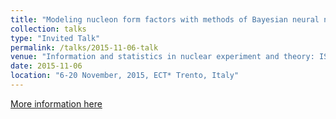 ```yaml
---
title: "Modeling nucleon form factors with methods of Bayesian neural networks"
collection: talks
type: "Invited Talk"
permalink: /talks/2015-11-06-talk
venue: "Information and statistics in nuclear experiment and theory: ISNET-3 Workshop"
date: 2015-11-06
location: "6-20 November, 2015, ECT* Trento, Italy"
---
```


[More information here](http://gamma.ifj.edu.pl/isnet/)
